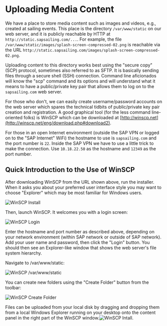 # Uploading Media Content

We have a place to store media content such as images and videos, e.g., created at sailing events. This place is the directory `/var/www/static` on our web server, and it is publicly reachable by HTTP at `http://static.sapsailing.com/...`. For example, the file `/var/www/static/images/splash-screen-compressed-02.png` is reachable via the URL `http://static.sapsailing.com/images/splash-screen-compressed-02.png`.

Uploading content to this directory works best using the "secure copy" (SCP) protocol, sometimes also referred to as SFTP. It is basically sending files through a secure shell (SSH) connection. Command line aficionados will know the "scp" command and its options and will understand what it means to have a public/private key pair that allows them to log on to the `sapsailing.com` web server.

For those who don't, we can easily create username/password accounts on the web server which spares the technical tidbits of public/private key pair creation and registration. A good graphical tool (for the less command line-oriented folks) is WinSCP which can be downloaded at [http://winscp.net](http://winscp.net/eng/download.php#download2).

For those in an open Internet environment (outside the SAP VPN or logged on to the "SAP Internet" WiFi) the hostname to use is `sapsailing.com` and the port number is `22`. Inside the SAP VPN we have to use a little trick to make the connection. Use `10.18.22.50` as the hostname and `12349` as the port number.

## Quick Introduction to the Use of WinSCP

After downloading WinSCP from the URL shown above, run the installer. When it asks you about your preferred user interface style you may want to choose "Explorer" which may be most familiar for Windows users.

![WinSCP Install](/wiki/images/winscp-install-1.png)

Then, launch WinSCP. It welcomes you with a login screen:

![WinSCP Login](/wiki/images/winscp-login.png)

Enter the hostname and port number as described above, depending on your network environment (within SAP network or outside of SAP network). Add your user name and password, then click the "Login" button. You should then see an Explorer-like window that shows the web server's file system hierarchy.

Navigate to /var/www/static:

![WinSCP /var/www/static](/wiki/images/winscp-var-www-static.png)

You can create new folders using the "Create Folder" button from the toolbar:

![WinSCP Create Folder](/wiki/images/winscp-create-folder.png)

Files can be uploaded from your local disk by dragging and dropping them from a local Windows Explorer running on your desktop onto the content panel in the right part of the WinSCP window.![WinSCP Intall](/wiki/images/winscp-install-1.png).